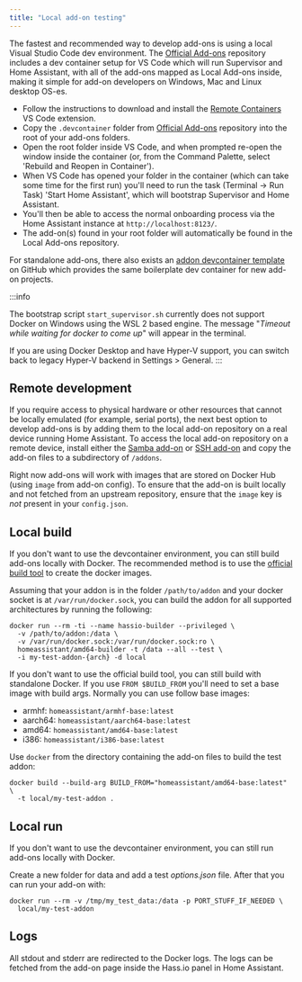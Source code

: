 ```yaml
---
title: "Local add-on testing"
---
```


The fastest and recommended way to develop add-ons is using a local Visual Studio Code dev environment. The [Official Add-ons][hassio-addons] repository includes a dev container setup for VS Code which will run Supervisor and Home Assistant, with all of the add-ons mapped as Local Add-ons inside, making it simple for add-on developers on Windows, Mac and Linux desktop OS-es. 

- Follow the instructions to download and install the [Remote Containers][remote-containers] VS Code extension.
- Copy the `.devcontainer` folder from [Official Add-ons][hassio-addons] repository into the root of your add-ons folders.
- Open the root folder inside VS Code, and when prompted re-open the window inside the container (or, from the Command Palette, select 'Rebuild and Reopen in Container'). 
- When VS Code has opened your folder in the container (which can take some time for the first run) you'll need to run the task (Terminal -> Run Task) 'Start Home Assistant', which will bootstrap Supervisor and Home Assistant. 
- You'll then be able to access the normal onboarding process via the Home Assistant instance at `http://localhost:8123/`.
- The add-on(s) found in your root folder will automatically be found in the Local Add-ons repository.

For standalone add-ons, there also exists an [addon devcontainer template][hassio-addon-devcontainer] on GitHub which provides the same boilerplate dev container for new add-on projects.

[hassio-addons]: https://github.com/home-assistant/hassio-addons
[remote-containers]: https://marketplace.visualstudio.com/items?itemName=ms-vscode-remote.remote-containers
[hassio-addon-devcontainer]: https://github.com/issacg/hassio-addon-devcontainer	

:::info

The bootstrap script `start_supervisor.sh` currently does not support Docker on Windows using the WSL 2 based engine. The message "_Timeout while waiting for docker to come up_" will appear in the terminal.

If you are using Docker Desktop and have Hyper-V support, you can switch back to legacy Hyper-V backend in Settings > General.
:::

## Remote development

If you require access to physical hardware or other resources that cannot be locally emulated (for example, serial ports), the next best option to develop add-ons is by adding them to the local add-on repository on a real device running Home Assistant. To access the local add-on repository on a remote device, install either the [Samba add-on] or [SSH add-on] and copy the add-on files to a subdirectory of `/addons`.

Right now add-ons will work with images that are stored on Docker Hub (using `image` from add-on config). To ensure that the add-on is built locally and not fetched from an upstream repository, ensure that the `image` key is *not* present in your `config.json`.

[Samba add-on]: https://www.home-assistant.io/addons/samba/
[SSH add-on]: https://www.home-assistant.io/addons/ssh/

## Local build

If you don't want to use the devcontainer environment, you can still build add-ons locally with Docker. The recommended method is to use the [official build tool][hassio-builder] to create the docker images.

Assuming that your addon is in the folder `/path/to/addon` and your docker socket is at `/var/run/docker.sock`, you can build the addon for all supported architectures by running the following:
```
docker run --rm -ti --name hassio-builder --privileged \
  -v /path/to/addon:/data \
  -v /var/run/docker.sock:/var/run/docker.sock:ro \
  homeassistant/amd64-builder -t /data --all --test \
  -i my-test-addon-{arch} -d local
```

If you don't want to use the official build tool, you can still build with standalone Docker. If you use `FROM $BUILD_FROM` you'll need to set a base image with build args. Normally you can use follow base images:

- armhf: `homeassistant/armhf-base:latest`
- aarch64: `homeassistant/aarch64-base:latest`
- amd64: `homeassistant/amd64-base:latest`
- i386: `homeassistant/i386-base:latest`

Use `docker` from the directory containing the add-on files to build the test addon: 
```
docker build --build-arg BUILD_FROM="homeassistant/amd64-base:latest" \
  -t local/my-test-addon .
```

[hassio-builder]: https://github.com/home-assistant/hassio-builder

## Local run

If you don't want to use the devcontainer environment, you can still run add-ons locally with Docker.

Create a new folder for data and add a test _options.json_ file. After that you can run your add-on with: 
```
docker run --rm -v /tmp/my_test_data:/data -p PORT_STUFF_IF_NEEDED \
  local/my-test-addon
```

## Logs

All stdout and stderr are redirected to the Docker logs. The logs can be fetched from the add-on page inside the Hass.io panel in Home Assistant.
